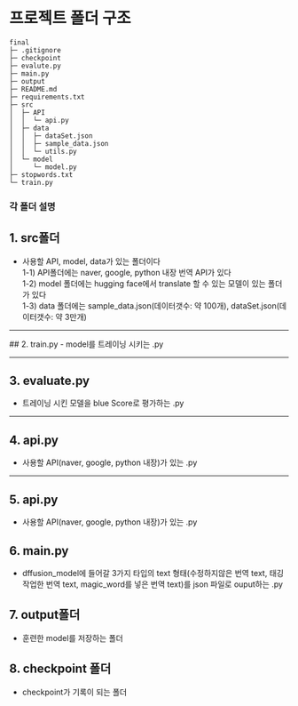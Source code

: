 
# 프로젝트 폴더 구조 

```
final
├─ .gitignore
├─ checkpoint
├─ evalute.py
├─ main.py
├─ output
├─ README.md
├─ requirements.txt
├─ src
│  ├─ API
│  │  └─ api.py
│  ├─ data
│  │  ├─ dataSet.json
│  │  ├─ sample_data.json
│  │  └─ utils.py
│  └─ model
│     └─ model.py
├─ stopwords.txt
└─ train.py

```

### 각 폴더 설명<br>
## 1. src폴더 
 - 사용할 API, model, data가 있는 폴더이다<br>
 1-1) API폴더에는 naver, google, python 내장 번역 API가 있다<br>
 1-2) model 폴더에는 hugging face에서 translate 할 수 있는 모델이 있는 폴더가 있다<br>
 1-3) data 폴더에는 sample_data.json(데이터갯수: 약 100개), dataSet.json(데이터갯수: 약 3만개)<br>   
 <hr>
## 2. train.py 
 - model를 트레이닝 시키는 .py  
 <hr> 

## 3. evaluate.py 
 - 트레이닝 시킨 모델을 blue Score로 평가하는 .py   
  <hr>   
 
## 4. api.py
 - 사용할 API(naver, google, python 내장)가 있는 .py   
  <hr>     
 
## 5. api.py
 - 사용할 API(naver, google, python 내장)가 있는 .py 
  
## 6. main.py
 - dffusion_model에 들어갈 3가지 타입의 text 형태(수정하지않은 번역 text, 태깅작업한 번역 text, magic_word를 넣은 번역 text)를 json 파일로 ouput하는 .py
 
 ## 7. output폴더 
 - 훈련한 model를 저장하는 폴더
 
 ## 8. checkpoint 폴더 
 - checkpoint가 기록이 되는 폴더
 

